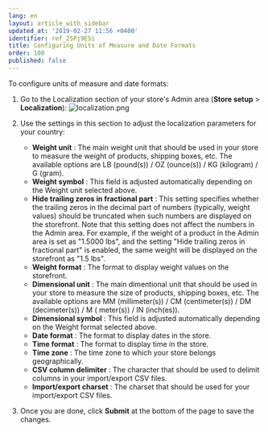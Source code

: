 ```yaml
---
lang: en
layout: article_with_sidebar
updated_at: '2019-02-27 11:56 +0400'
identifier: ref_25Pj9ESi
title: Configuring Units of Measure and Date Formats
order: 100
published: false
---
```

To configure units of measure and date formats: 

1.  Go to the Localization section of your store's Admin area (**Store setup** > **Localization**):
    ![localization.png]({{site.baseurl}}/attachments/ref_cc4sCpa5/localization.png)

2.  Use the settings in this section to adjust the localization parameters for your country:
    *   **Weight unit** : The main weight unit that should be used in your store to measure the weight of products, shipping boxes, etc. The available options are LB (pound(s)) / OZ (ounce(s)) / KG (kilogram) / G (gram).
    *   **Weight symbol** : This field is adjusted automatically depending on the Weight unit selected above.
    *   **Hide trailing zeros in fractional part** : This setting specifies whether the trailing zeros in the decimal part of numbers (typically, weight values) should be truncated when such numbers are displayed on the storefront. Note that this setting does not affect the numbers in the Admin area. For example, if the weight of a product in the Admin area is set as "1.5000 lbs", and the setting "Hide trailing zeros in fractional part" is enabled, the same weight will be displayed on the storefront as "1.5 lbs".
    *   **Weight format** : The format to display weight values on the storefront. 
    *   **Dimensional unit** : The main dimentional unit that should be used in your store to measure the size of products, shipping boxes, etc. The available options are MM (millimeter(s)) / CM (centimeter(s)) / DM (decimeter(s)) / M ( meter(s)) / IN (inch(es)).
    *   **Dimensional symbol** : This field is adjusted automatically depending on the Weight format selected above.
    *   **Date format** : The format to display dates in the store. 
    *   **Time format** : The format to display time in the store.
    *   **Time zone** : The time zone to which your store belongs geographically. 
    *   **CSV column delimiter** : The character that should be used to delimit columns in your import/export CSV files.
    *   **Import/export charset** : The charset that should be used for your import/export CSV files.
    
3.  Once you are done, click **Submit** at the bottom of the page to save the changes.
